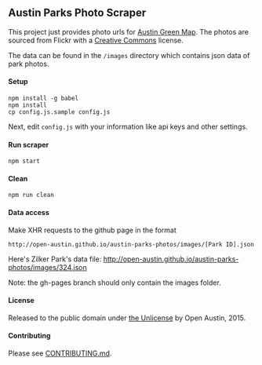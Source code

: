 Austin Parks Photo Scraper
---

This project just provides photo urls for [Austin Green Map](https://github.com/open-austin/austingreenmap).
The photos are sourced from Flickr with a
[Creative Commons](https://www.flickr.com/creativecommons/) license.

The data can be found in the `/images` directory which contains json data of
park photos.

#### Setup

```
npm install -g babel
npm install
cp config.js.sample config.js
```

Next, edit `config.js` with your information like api keys and other settings.

#### Run scraper

```
npm start
```

#### Clean

```
npm run clean
```

#### Data access

Make XHR requests to the github page in the format

```
http://open-austin.github.io/austin-parks-photos/images/[Park ID].json
```

Here's Zilker Park's data file: http://open-austin.github.io/austin-parks-photos/images/324.json

Note: the gh-pages branch should only contain the images folder.

#### License

Released to the public domain under [the Unlicense](http://unlicense.org/) by Open Austin, 2015.

#### Contributing

Please see [CONTRIBUTING.md](CONTRIBUTING.md).

